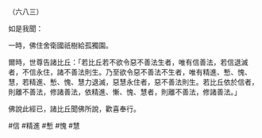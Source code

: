 （六八三）

如是我聞：

一時，佛住舍衛國祇樹給孤獨園。

爾時，世尊告諸比丘：「若比丘若不欲令惡不善法生者，唯有信善法，若信退滅者，不信永住，諸不善法則生。乃至欲令惡不善法不生者，唯有精進、慙、愧、慧，若精進、慙、愧、慧力退滅，惡慧永住者，惡不善法則生。若比丘依於信者，則離不善法，修諸善法，依精進、慚、愧、慧者，則離不善法，修諸善法。」

佛說此經已，諸比丘聞佛所說，歡喜奉行。



#信
#精進
#慙
#愧
#慧
